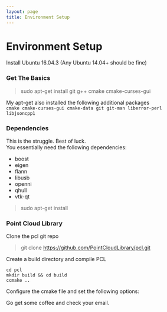 ```yaml
---
layout: page
title: Environment Setup
---
```


# Environment Setup  
  
Install Ubuntu 16.04.3 (Any Ubuntu 14.04+ should be fine)
  
### Get The Basics
> sudo apt-get install git g++ cmake cmake-curses-gui  
  
My apt-get also installed the following additional packages  
`cmake cmake-curses-gui cmake-data git git-man liberror-perl libjsoncpp1`  

### Dependencies
This is the struggle. Best of luck.  
You essentially need the following dependencies:
+ boost
+ eigen
+ flann
+ libusb
+ openni
+ qhull
+ vtk-qt
> sudo apt-get install 

### Point Cloud Library  
Clone the pcl git repo
> git clone https://github.com/PointCloudLibrary/pcl.git  

Create a build directory and compile PCL
```
cd pcl
mkdir build && cd build
ccmake ..
```
Configure the cmake file and set the following options:


Go get some coffee and check your email.


